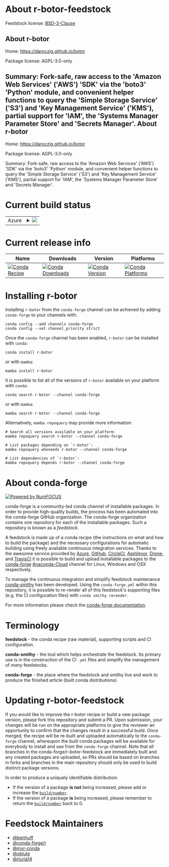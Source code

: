 About r-botor-feedstock
=======================

Feedstock license: [BSD-3-Clause](https://github.com/conda-forge/r-botor-feedstock/blob/main/LICENSE.txt)

About r-botor
-------------

Home: https://daroczig.github.io/botor

Package license: AGPL-3.0-only

Summary: Fork-safe, raw access to the 'Amazon Web Services' ('AWS') 'SDK' via the 'boto3' 'Python' module, and convenient helper functions to query the 'Simple Storage Service' ('S3') and 'Key Management Service' ('KMS'), partial support for 'IAM', the 'Systems Manager Parameter Store' and 'Secrets Manager'.
About r-botor
-------------

Home: https://daroczig.github.io/botor

Package license: AGPL-3.0-only

Summary: Fork-safe, raw access to the 'Amazon Web Services' ('AWS') 'SDK' via the 'boto3' 'Python' module, and convenient helper functions to query the 'Simple Storage Service' ('S3') and 'Key Management Service' ('KMS'), partial support for 'IAM', the 'Systems Manager Parameter Store' and 'Secrets Manager'.

Current build status
====================


<table>
    
  <tr>
    <td>Azure</td>
    <td>
      <details>
        <summary>
          <a href="https://dev.azure.com/conda-forge/feedstock-builds/_build/latest?definitionId=9053&branchName=main">
            <img src="https://dev.azure.com/conda-forge/feedstock-builds/_apis/build/status/r-botor-feedstock?branchName=main">
          </a>
        </summary>
        <table>
          <thead><tr><th>Variant</th><th>Status</th></tr></thead>
          <tbody><tr>
              <td>linux_64_r_base4.2</td>
              <td>
                <a href="https://dev.azure.com/conda-forge/feedstock-builds/_build/latest?definitionId=9053&branchName=main">
                  <img src="https://dev.azure.com/conda-forge/feedstock-builds/_apis/build/status/r-botor-feedstock?branchName=main&jobName=linux&configuration=linux%20linux_64_r_base4.2" alt="variant">
                </a>
              </td>
            </tr><tr>
              <td>linux_64_r_base4.3</td>
              <td>
                <a href="https://dev.azure.com/conda-forge/feedstock-builds/_build/latest?definitionId=9053&branchName=main">
                  <img src="https://dev.azure.com/conda-forge/feedstock-builds/_apis/build/status/r-botor-feedstock?branchName=main&jobName=linux&configuration=linux%20linux_64_r_base4.3" alt="variant">
                </a>
              </td>
            </tr><tr>
              <td>osx_64_r_base4.2</td>
              <td>
                <a href="https://dev.azure.com/conda-forge/feedstock-builds/_build/latest?definitionId=9053&branchName=main">
                  <img src="https://dev.azure.com/conda-forge/feedstock-builds/_apis/build/status/r-botor-feedstock?branchName=main&jobName=osx&configuration=osx%20osx_64_r_base4.2" alt="variant">
                </a>
              </td>
            </tr><tr>
              <td>osx_64_r_base4.3</td>
              <td>
                <a href="https://dev.azure.com/conda-forge/feedstock-builds/_build/latest?definitionId=9053&branchName=main">
                  <img src="https://dev.azure.com/conda-forge/feedstock-builds/_apis/build/status/r-botor-feedstock?branchName=main&jobName=osx&configuration=osx%20osx_64_r_base4.3" alt="variant">
                </a>
              </td>
            </tr><tr>
              <td>win_64</td>
              <td>
                <a href="https://dev.azure.com/conda-forge/feedstock-builds/_build/latest?definitionId=9053&branchName=main">
                  <img src="https://dev.azure.com/conda-forge/feedstock-builds/_apis/build/status/r-botor-feedstock?branchName=main&jobName=win&configuration=win%20win_64_" alt="variant">
                </a>
              </td>
            </tr>
          </tbody>
        </table>
      </details>
    </td>
  </tr>
</table>

Current release info
====================

| Name | Downloads | Version | Platforms |
| --- | --- | --- | --- |
| [![Conda Recipe](https://img.shields.io/badge/recipe-r--botor-green.svg)](https://anaconda.org/conda-forge/r-botor) | [![Conda Downloads](https://img.shields.io/conda/dn/conda-forge/r-botor.svg)](https://anaconda.org/conda-forge/r-botor) | [![Conda Version](https://img.shields.io/conda/vn/conda-forge/r-botor.svg)](https://anaconda.org/conda-forge/r-botor) | [![Conda Platforms](https://img.shields.io/conda/pn/conda-forge/r-botor.svg)](https://anaconda.org/conda-forge/r-botor) |

Installing r-botor
==================

Installing `r-botor` from the `conda-forge` channel can be achieved by adding `conda-forge` to your channels with:

```
conda config --add channels conda-forge
conda config --set channel_priority strict
```

Once the `conda-forge` channel has been enabled, `r-botor` can be installed with `conda`:

```
conda install r-botor
```

or with `mamba`:

```
mamba install r-botor
```

It is possible to list all of the versions of `r-botor` available on your platform with `conda`:

```
conda search r-botor --channel conda-forge
```

or with `mamba`:

```
mamba search r-botor --channel conda-forge
```

Alternatively, `mamba repoquery` may provide more information:

```
# Search all versions available on your platform:
mamba repoquery search r-botor --channel conda-forge

# List packages depending on `r-botor`:
mamba repoquery whoneeds r-botor --channel conda-forge

# List dependencies of `r-botor`:
mamba repoquery depends r-botor --channel conda-forge
```


About conda-forge
=================

[![Powered by
NumFOCUS](https://img.shields.io/badge/powered%20by-NumFOCUS-orange.svg?style=flat&colorA=E1523D&colorB=007D8A)](https://numfocus.org)

conda-forge is a community-led conda channel of installable packages.
In order to provide high-quality builds, the process has been automated into the
conda-forge GitHub organization. The conda-forge organization contains one repository
for each of the installable packages. Such a repository is known as a *feedstock*.

A feedstock is made up of a conda recipe (the instructions on what and how to build
the package) and the necessary configurations for automatic building using freely
available continuous integration services. Thanks to the awesome service provided by
[Azure](https://azure.microsoft.com/en-us/services/devops/), [GitHub](https://github.com/),
[CircleCI](https://circleci.com/), [AppVeyor](https://www.appveyor.com/),
[Drone](https://cloud.drone.io/welcome), and [TravisCI](https://travis-ci.com/)
it is possible to build and upload installable packages to the
[conda-forge](https://anaconda.org/conda-forge) [Anaconda-Cloud](https://anaconda.org/)
channel for Linux, Windows and OSX respectively.

To manage the continuous integration and simplify feedstock maintenance
[conda-smithy](https://github.com/conda-forge/conda-smithy) has been developed.
Using the ``conda-forge.yml`` within this repository, it is possible to re-render all of
this feedstock's supporting files (e.g. the CI configuration files) with ``conda smithy rerender``.

For more information please check the [conda-forge documentation](https://conda-forge.org/docs/).

Terminology
===========

**feedstock** - the conda recipe (raw material), supporting scripts and CI configuration.

**conda-smithy** - the tool which helps orchestrate the feedstock.
                   Its primary use is in the construction of the CI ``.yml`` files
                   and simplify the management of *many* feedstocks.

**conda-forge** - the place where the feedstock and smithy live and work to
                  produce the finished article (built conda distributions)


Updating r-botor-feedstock
==========================

If you would like to improve the r-botor recipe or build a new
package version, please fork this repository and submit a PR. Upon submission,
your changes will be run on the appropriate platforms to give the reviewer an
opportunity to confirm that the changes result in a successful build. Once
merged, the recipe will be re-built and uploaded automatically to the
`conda-forge` channel, whereupon the built conda packages will be available for
everybody to install and use from the `conda-forge` channel.
Note that all branches in the conda-forge/r-botor-feedstock are
immediately built and any created packages are uploaded, so PRs should be based
on branches in forks and branches in the main repository should only be used to
build distinct package versions.

In order to produce a uniquely identifiable distribution:
 * If the version of a package **is not** being increased, please add or increase
   the [``build/number``](https://docs.conda.io/projects/conda-build/en/latest/resources/define-metadata.html#build-number-and-string).
 * If the version of a package **is** being increased, please remember to return
   the [``build/number``](https://docs.conda.io/projects/conda-build/en/latest/resources/define-metadata.html#build-number-and-string)
   back to 0.

Feedstock Maintainers
=====================

* [@benhuff](https://github.com/benhuff/)
* [@conda-forge/r](https://github.com/conda-forge/r/)
* [@mxr-conda](https://github.com/mxr-conda/)
* [@oblute](https://github.com/oblute/)
* [@rluria14](https://github.com/rluria14/)

